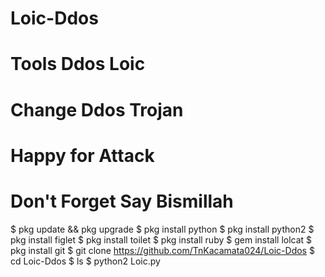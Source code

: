 # Loic-Ddos #
# Tools Ddos Loic #
# Change Ddos Trojan #

# Happy for Attack #
# Don't Forget Say Bismillah #

$ pkg update && pkg upgrade
$ pkg install python
$ pkg install python2
$ pkg install figlet
$ pkg install toilet
$ pkg install ruby
$ gem install lolcat
$ pkg install git
$ git clone https://github.com/TnKacamata024/Loic-Ddos
$ cd Loic-Ddos
$ ls
$ python2 Loic.py
